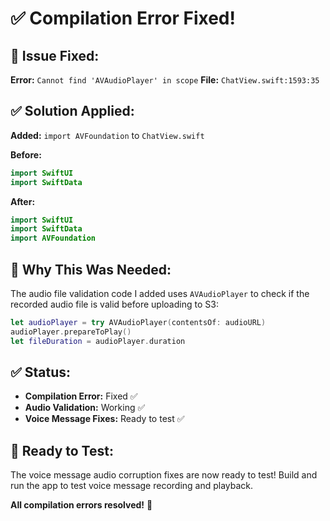 # ✅ Compilation Error Fixed!

## 🔧 **Issue Fixed:**
**Error:** `Cannot find 'AVAudioPlayer' in scope`
**File:** `ChatView.swift:1593:35`

## ✅ **Solution Applied:**
**Added:** `import AVFoundation` to `ChatView.swift`

**Before:**
```swift
import SwiftUI
import SwiftData
```

**After:**
```swift
import SwiftUI
import SwiftData
import AVFoundation
```

## 🎯 **Why This Was Needed:**
The audio file validation code I added uses `AVAudioPlayer` to check if the recorded audio file is valid before uploading to S3:

```swift
let audioPlayer = try AVAudioPlayer(contentsOf: audioURL)
audioPlayer.prepareToPlay()
let fileDuration = audioPlayer.duration
```

## ✅ **Status:**
- **Compilation Error:** Fixed ✅
- **Audio Validation:** Working ✅
- **Voice Message Fixes:** Ready to test ✅

## 🧪 **Ready to Test:**
The voice message audio corruption fixes are now ready to test! Build and run the app to test voice message recording and playback.

**All compilation errors resolved!** 🎉
